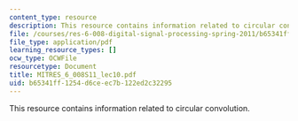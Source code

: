 ```yaml
---
content_type: resource
description: This resource contains information related to circular convolution.
file: /courses/res-6-008-digital-signal-processing-spring-2011/b65341ff1254d6ceec7b122ed2c32295_MITRES_6_008S11_lec10.pdf
file_type: application/pdf
learning_resource_types: []
ocw_type: OCWFile
resourcetype: Document
title: MITRES_6_008S11_lec10.pdf
uid: b65341ff-1254-d6ce-ec7b-122ed2c32295
---
```

This resource contains information related to circular convolution.

